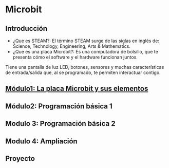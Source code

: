 # Microbit
## Introducción
- ¿Que es STEAM?: El término STEAM surge de las siglas en inglés de:  Science, Technology, Engineering, Arts & Mathematics.
- ¿Que es una placa Microbit?: Es una computadora de bolsillo, que te presenta cómo el software y el hardware funcionan juntos.

Tiene una pantalla de luz LED, botones, sensores y muchas características de entrada/salida que, al se programado, te permiten interactuar contigo.
## [Módulo1: La placa Microbit y sus elementos](modulo1.md)
## Módulo2: Programación básica  1 
## Modulo 3: Programación básica 2
## Modulo 4: Ampliación
## Proyecto
